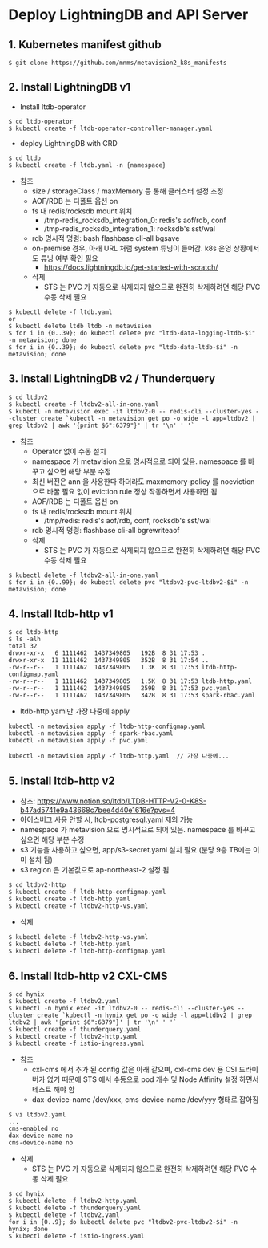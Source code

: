 # Deploy LightningDB and API Server

## 1. Kubernetes manifest github
```
$ git clone https://github.com/mnms/metavision2_k8s_manifests
```

## 2. Install LightningDB v1
- Install ltdb-operator
```
$ cd ltdb-operator
$ kubectl create -f ltdb-operator-controller-manager.yaml
```

- deploy LightningDB with CRD
```
$ cd ltdb
$ kubectl create -f ltdb.yaml -n {namespace}
```

- 참조
    - size / storageClass / maxMemory 등 통해 클러스터 설정 조정
    - AOF/RDB 는 디폴트 옵션 on
    - fs 내 redis/rocksdb mount 위치
        - /tmp-redis_rocksdb_integration_0: redis's aof/rdb, conf
        - /tmp-redis_rocksdb_integration_1: rocksdb's sst/wal
    - rdb 명시적 명령: bash flashbase cli-all bgsave
    - on-premise 경우, 아래 URL 처럼 system 튜닝이 들어감. k8s 운영 상황에서도 튜닝 여부 확인 필요
        - https://docs.lightningdb.io/get-started-with-scratch/
    - 삭제
        - STS 는 PVC 가 자동으로 삭제되지 않으므로 완전히 삭제하려면 해당 PVC 수동 삭제 필요
```
$ kubectl delete -f ltdb.yaml
or
$ kubectl delete ltdb ltdb -n metavision
$ for i in {0..39}; do kubectl delete pvc "ltdb-data-logging-ltdb-$i" -n metavision; done
$ for i in {0..39}; do kubectl delete pvc "ltdb-data-ltdb-$i" -n metavision; done
```


## 3. Install LightningDB v2 / Thunderquery

```
$ cd ltdbv2
$ kubectl create -f ltdbv2-all-in-one.yaml
$ kubectl -n metavision exec -it ltdbv2-0 -- redis-cli --cluster-yes --cluster create `kubectl -n metavision get po -o wide -l app=ltdbv2 | grep ltdbv2 | awk '{print $6":6379"}' | tr '\n' ' '`
```

- 참조
    - Operator 없이 수동 설치
    - namespace 가 metavision 으로 명시적으로 되어 있음. namespace 를 바꾸고 싶으면 해당 부분 수정
    - 최신 버전은 ann 을 사용한다 하더라도 maxmemory-policy 를 noeviction 으로 바꿀 필요 없이 eviction rule 정상 작동하면서 사용하면 됨
    - AOF/RDB 는 디폴트 옵션 on
    - fs 내 redis/rocksdb mount 위치
        - /tmp/redis: redis's aof/rdb, conf, rocksdb's sst/wal
    - rdb 명시적 명령: flashbase cli-all bgrewriteaof
    - 삭제
        - STS 는 PVC 가 자동으로 삭제되지 않으므로 완전히 삭제하려면 해당 PVC 수동 삭제 필요
```
$ kubectl delete -f ltdbv2-all-in-one.yaml
$ for i in {0..99}; do kubectl delete pvc "ltdbv2-pvc-ltdbv2-$i" -n metavision; done
```


## 4. Install ltdb-http v1
```
$ cd ltdb-http
$ ls -alh
total 32
drwxr-xr-x   6 1111462  1437349805   192B  8 31 17:53 .
drwxr-xr-x  11 1111462  1437349805   352B  8 31 17:54 ..
-rw-r--r--   1 1111462  1437349805   1.3K  8 31 17:53 ltdb-http-configmap.yaml
-rw-r--r--   1 1111462  1437349805   1.5K  8 31 17:53 ltdb-http.yaml
-rw-r--r--   1 1111462  1437349805   259B  8 31 17:53 pvc.yaml
-rw-r--r--   1 1111462  1437349805   342B  8 31 17:53 spark-rbac.yaml
```

- ltdb-http.yaml만 가장 나중에 apply
```
kubectl -n metavision apply -f ltdb-http-configmap.yaml
kubectl -n metavision apply -f spark-rbac.yaml
kubectl -n metavision apply -f pvc.yaml

kubectl -n metavision apply -f ltdb-http.yaml  // 가장 나중에...
```

## 5. Install ltdb-http v2
- 참조: https://www.notion.so/ltdb/LTDB-HTTP-V2-0-K8S-b47ad5741e9a43668c7bee4d40e1616e?pvs=4
- 아이스버그 사용 안할 시, ltdb-postgresql.yaml 제외 가능
- namespace 가 metavision 으로 명시적으로 되어 있음. namespace 를 바꾸고 싶으면 해당 부분 수정
- s3 기능을 사용하고 싶으면, app/s3-secret.yaml 설치 필요 (분당 9층 TB에는 이미 설치 됨)
- s3 region 은 기본값으로 ap-northeast-2 설정 됨

```
$ cd ltdbv2-http
$ kubectl create -f ltdb-http-configmap.yaml
$ kubectl create -f ltdb-http.yaml
$ kubectl create -f ltdbv2-http-vs.yaml
```

- 삭제
```
$ kubectl delete -f ltdbv2-http-vs.yaml
$ kubectl delete -f ltdb-http.yaml
$ kubectl delete -f ltdb-http-configmap.yaml
```


## 6. Install ltdb-http v2 CXL-CMS
```
$ cd hynix
$ kubectl create -f ltdbv2.yaml
$ kubectl -n hynix exec -it ltdbv2-0 -- redis-cli --cluster-yes --cluster create `kubectl -n hynix get po -o wide -l app=ltdbv2 | grep ltdbv2 | awk '{print $6":6379"}' | tr '\n' ' '`
$ kubectl create -f thunderquery.yaml
$ kubectl create -f ltdbv2-http.yaml
$ kubectl create -f istio-ingress.yaml
```

- 참조
    - cxl-cms 에서 추가 된 config 값은 아래 같으며, cxl-cms dev 용 CSI 드라이버가 없기 때문에 STS 에서 수동으로 pod 개수 및 Node Affinity 설정 하면서 테스트 해야 함
    - dax-device-name /dev/xxx, cms-device-name /dev/yyy 형태로 잡아짐

```
$ vi ltdbv2.yaml
...
cms-enabled no
dax-device-name no
cms-device-name no
```

- 삭제
    - STS 는 PVC 가 자동으로 삭제되지 않으므로 완전히 삭제하려면 해당 PVC 수동 삭제 필요
```
$ cd hynix
$ kubectl delete -f ltdbv2-http.yaml
$ kubectl delete -f thunderquery.yaml
$ kubectl delete -f ltdbv2.yaml
for i in {0..9}; do kubectl delete pvc "ltdbv2-pvc-ltdbv2-$i" -n hynix; done
$ kubectl delete -f istio-ingress.yaml
```